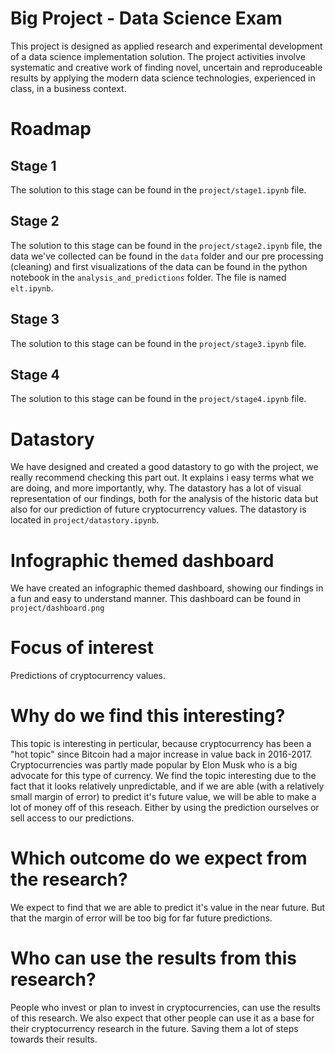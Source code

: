 
# Big Project - Data Science Exam
This project is designed as applied research and experimental development of a data science implementation solution. The project activities involve systematic and creative work of finding novel, uncertain and reproduceable results by applying the modern data science technologies, experienced in class, in a business context.

# Roadmap
## Stage 1
The solution to this stage can be found in the ```project/stage1.ipynb``` file.
## Stage 2
The solution to this stage can be found in the ```project/stage2.ipynb``` file, the data we've collected can be found in the ```data``` folder and our pre processing (cleaning) and first visualizations of the data can be found in the python notebook in the ```analysis_and_predictions``` folder. The file is named ```elt.ipynb```. 
## Stage 3
The solution to this stage can be found in the ```project/stage3.ipynb``` file. 

## Stage 4
The solution to this stage can be found in the ```project/stage4.ipynb``` file. 

# Datastory
We have designed and created a good datastory to go with the project, we really recommend checking this part out. 
It explains i easy terms what we are doing, and more importantly, why. The datastory has a lot of visual representation of 
our findings, both for the analysis of the historic data but also for our prediction of future cryptocurrency values. 
The datastory is located in ```project/datastory.ipynb```.

# Infographic themed dashboard
We have created an infographic themed dashboard, showing our findings in a fun and easy to understand manner. 
This dashboard can be found in ```project/dashboard.png``` 

# Focus of interest
Predictions of cryptocurrency values.

# Why do we find this interesting?
This topic is interesting in perticular, because cryptocurrency has been a "hot topic" since Bitcoin had a major increase in value back in 2016-2017. Cryptocurrencies was partly made popular by Elon Musk who is a big advocate for this type of currency.
We find the topic interesting due to the fact that it looks relatively unpredictable, and if we are able (with a relatively small margin of error) to predict it's future value, we will be able to make a lot of money off of this reseach. Either by using the prediction ourselves or sell access to our predictions.

# Which outcome do we expect from the research?
We expect to find that we are able to predict it's value in the near future. But that the margin of error will be too big for far future predictions. 

# Who can use the results from this research?
People who invest or plan to invest in cryptocurrencies, can use the results of this research.
We also expect that other people can use it as a base for their cryptocurrency research in the future. Saving them a lot of steps towards their results. 
